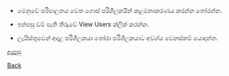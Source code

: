 * මෙනුවේ පරිපාලනය වෙත ගොස් පරිශීලකයින් කළමනාකරණය කරන්න තෝරන්න.

* ඉන්පසු වම් පැති තීරුවේ View Users ක්ලික් කරන්න.

* ලැයිස්තුවෙන් අදාළ පරිශීලකයා තෝරා පරිශීලකයාට අවශ්ය වෙනස්කම් යොදන්න.

[ආපසු](https://github.com/hmislk/hmis/wiki/%E0%B6%B4%E0%B6%BB%E0%B7%92%E0%B7%81%E0%B7%93%E0%B6%BD%E0%B6%9A-%E0%B6%9A%E0%B7%85%E0%B6%B8%E0%B6%B1%E0%B7%8F%E0%B6%9A%E0%B6%BB%E0%B6%AB%E0%B6%BA)

[Back](https://github.com/hmislk/hmis/wiki)
